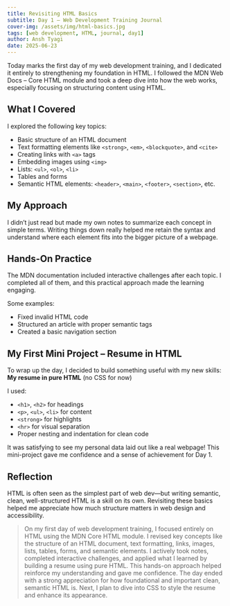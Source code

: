```yaml
---
title: Revisiting HTML Basics
subtitle: Day 1 – Web Development Training Journal
cover-img: /assets/img/html-basics.jpg
tags: [web development, HTML, journal, day1]
author: Ansh Tyagi
date: 2025-06-23
---
```


Today marks the first day of my web development training, and I dedicated it entirely to strengthening my foundation in HTML. I followed the MDN Web Docs – Core HTML module and took a deep dive into how the web works, especially focusing on structuring content using HTML.

## What I Covered

I explored the following key topics:

- Basic structure of an HTML document  
- Text formatting elements like `<strong>`, `<em>`, `<blockquote>`, and `<cite>`  
- Creating links with `<a>` tags  
- Embedding images using `<img>`  
- Lists: `<ul>`, `<ol>`, `<li>`  
- Tables and forms  
- Semantic HTML elements: `<header>`, `<main>`, `<footer>`, `<section>`, etc.

## My Approach

I didn’t just read but made my own notes to summarize each concept in simple terms. Writing things down really helped me retain the syntax and understand where each element fits into the bigger picture of a webpage.

## Hands-On Practice

The MDN documentation included interactive challenges after each topic. I completed all of them, and this practical approach made the learning engaging.

Some examples:

- Fixed invalid HTML code  
- Structured an article with proper semantic tags  
- Created a basic navigation section  

## My First Mini Project – Resume in HTML

To wrap up the day, I decided to build something useful with my new skills:  
**My resume in pure HTML** (no CSS for now)

I used:

- `<h1>`, `<h2>` for headings  
- `<p>`, `<ul>`, `<li>` for content  
- `<strong>` for highlights  
- `<hr>` for visual separation  
- Proper nesting and indentation for clean code  

It was satisfying to see my personal data laid out like a real webpage! This mini-project gave me confidence and a sense of achievement for Day 1.

## Reflection

HTML is often seen as the simplest part of web dev—but writing semantic, clean, well-structured HTML is a skill on its own. Revisiting these basics helped me appreciate how much structure matters in web design and accessibility.

> On my first day of web development training, I focused entirely on HTML using the MDN Core HTML module. I revised key concepts like the structure of an HTML document, text formatting, links, images, lists, tables, forms, and semantic elements. I actively took notes, completed interactive challenges, and applied what I learned by building a resume using pure HTML. This hands-on approach helped reinforce my understanding and gave me confidence. The day ended with a strong appreciation for how foundational and important clean, semantic HTML is. Next, I plan to dive into CSS to style the resume and enhance its appearance.

